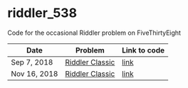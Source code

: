 # riddler_538
Code for the occasional Riddler problem on FiveThirtyEight

Date | Problem | Link to code
--- | --- | ---
Sep 7, 2018 | [Riddler Classic](https://fivethirtyeight.com/features/id-like-to-use-my-riddler-lifeline) | [link](https://github.com/jtanwk/riddler_538/blob/master/code/2018-09-07/riddler-2018-09-07.py)
Nov 16, 2018 | [Riddler Classic](https://fivethirtyeight.com/features/the-riddler-just-had-to-go-and-reinvent-beer-pong/) | [link](https://github.com/jtanwk/riddler_538/tree/master/code/2018-11-16)
